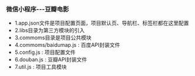### 微信小程序---豆瓣电影
+ 1.app.json文件是项目配置页面，项目默认页、导航栏、标签栏都在这里配置
+ 2.libs目录为第三方模块的引入
+ 3.commoms目录是项目公共模块
+ 4.commoms/baidumap.js : 百度API封装文件
+ 5.config.js : 项目配置文件
+ 6.douban.js : 豆瓣API封装文件
+ 7.util.js : 项目工具模块